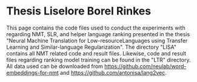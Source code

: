 # Thesis Liselore Borel Rinkes

This page contains the code files used to conduct the experiments with regarding NMT, SLR, and helper language ranking presented in the thesis "Neural Machine Translation for Low-resourceLanguages using Transfer Learning and Similar-language Regularization". The directory "LISA" contains all NMT related code and result files. Likewise, code and result files regarding ranking model training can be found in the "LTR" directory. All data used can be downloaded from https://github.com/neulab/word-embeddings-for-nmt and https://github.com/antonisa/lang2vec.
